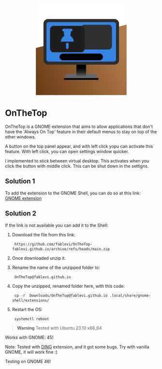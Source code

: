 <p align='center'>
        <img src='./Screenshot.svg' width='300'>
</p>


# OnTheTop
OnTheTop is a GNOME extension that aims to allow applications that don't have the 'Always On Top' feature in their default menus to stay on top of the other windows.

A button on the top panel appear, and with left click yopu can activate this feature. With left click, you can open settings window quicker.

I implemented to stick between virtual desktop. This activates when you click the button with middle click. This can be shut down in the settigns.

## Solution 1
To add the extension to the GNOME Shell, you can do so at this link: [GNOME extension](https://extensions.gnome.org/extension/6571/on-the-top/)

## Solution 2

If the link is not available you can add it to the Shell:
1. Download the file from this link:

        https://github.com/fablevi/OnTheTop-fablevi.github.io/archive/refs/heads/main.zip

2. Once downloaded unzip it.

3. Rename the name of the unzipped folder to: 
    
        OnTheTop@fablevi.github.io

4. Copy the unzipped, renamed folder here, with this code: 

        cp -r  Downloads/OnTheTop@fablevi.github.io .local/share/gnome-shell/extensions/

5. Restart the OS: 

        systemctl reboot

> **Warning**
> Tested with Ubuntu 23.10 x86_64 

Works with GNOME: 45!

Note: Tested with [DING](https://gitlab.com/rastersoft/desktop-icons-ng) extension, and it got some bugs. Try with vanilla GNOME, it will work fine :)

Testing on GNOME 46!
